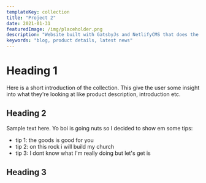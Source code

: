 ```yaml
---
templateKey: collection
title: "Project 2"
date: 2021-01-31
featuredImage: /img/placeholder.png
description: "Website built with GatsbyJs and NetlifyCMS that does the same thing as project 1, but better. much better"
keywords: "blog, product details, latest news"
---
```

# Heading 1

Here is a short introduction of the collection. This give the user some insight into what they're looking at like product description, introduction etc.

## Heading 2

Sample text here. Yo boi is going nuts so I decided to show em some tips: 
* tip 1: the goods is good for you 
* tip 2: on this rock i will build my church
* tip 3: I dont know what I'm really doing but let's get is

## Heading 3